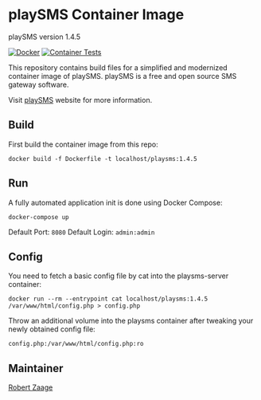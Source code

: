 playSMS Container Image
==============

playSMS version 1.4.5

[![Docker](https://github.com/robertzaage/playsms-container/actions/workflows/docker-publish.yml/badge.svg?branch=master)](https://github.com/robertzaage/playsms-container/actions/workflows/docker-publish.yml)
[![Container Tests](https://github.com/robertzaage/playSMS-Container/actions/workflows/container-tests.yml/badge.svg)](https://github.com/robertzaage/playSMS-Container/actions/workflows/container-tests.yml)

This repository contains build files for a simplified and modernized container image of playSMS. 
playSMS is a free and open source SMS gateway software.

Visit [playSMS](http://playsms.org) website for more information.

## Build

First build the container image from this repo:
```
docker build -f Dockerfile -t localhost/playsms:1.4.5
```

## Run

A fully automated application init is done using Docker Compose:
```
docker-compose up
```

Default Port: `8080`
Default Login: `admin:admin`

## Config

You need to fetch a basic config file by cat into the playsms-server container:
```
docker run --rm --entrypoint cat localhost/playsms:1.4.5 /var/www/html/config.php > config.php
```

Throw an additional volume into the playsms container after tweaking your newly obtained config file:
```
config.php:/var/www/html/config.php:ro
```

## Maintainer

[Robert Zaage](https://zaage.it)
